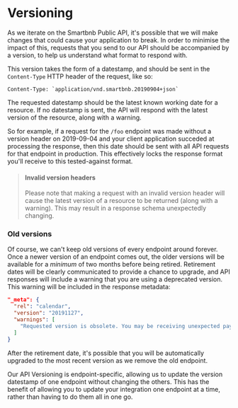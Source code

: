 # Versioning

As we iterate on the Smartbnb Public API, it's possible that we will make changes that could cause your application to break. In order to minimise the impact of this, requests that you send to our API should be accompanied by a version, to help us understand what format to respond with.

This version takes the form of a datestamp, and should be sent in the `Content-Type` HTTP header of the request, like so:

```http
Content-Type: `application/vnd.smartbnb.20190904+json`
```

The requested datestamp should be the latest known working date for a resource. If no datestamp is sent, the API will respond with the latest version of the resource, along with a warning.

So for example, if a request for the `/foo` endpoint was made without a version header on 2019-09-04 and your client application succeded at processing the response, then this date should be sent with all API requests for that endpoint in production. This effectively locks the response format you'll receive to this tested-against format.

> #### Invalid version headers
> 
> Please note that making a request with an invalid version header will cause the latest version of a resource to be returned (along with a warning). This may result in a response schema unexpectedly changing.

### Old versions

Of course, we can't keep old versions of every endpoint around forever. Once a newer version of an endpoint comes out, the older versions will be available for a *minimum* of two months before being retired. Retirement dates will be clearly communicated to provide a chance to upgrade, and API responses will include a warning that you are using a deprecated version. This warning will be included in the response metadata:

```json
"_meta": {
  "rel": "calendar",
  "version": "20191127",
  "warnings": [
    "Requested version is obsolete. You may be receiving unexpected payloads."
  ]
}
```

After the retirement date, it's possible that you will be automatically upgraded to the most recent version as we remove the old endpoint.

Our API Versioning is endpoint-specific, allowing us to update the version datestamp of one endpoint without changing the others. This has the benefit of allowing you to update your integration one endpoint at a time, rather than having to do them all in one go.
